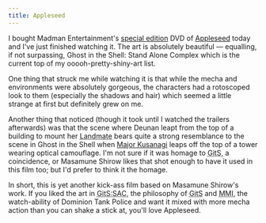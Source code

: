 ```yaml
---
title: Appleseed
---
```

I bought Madman Entertainment's <a href="http://www.madman.com.au/actions/catalogue.do?releaseId=4819&method=view">special edition</a> DVD of <a href="http://appleseedthemovie.com/">Appleseed</a> today and I've just finished watching it. The art is absolutely beautiful &mdash; equalling, if not surpassing, <span class="title">Ghost in the Shell: Stand Alone Complex</span> which is the current top of my ooooh-pretty-shiny-art list. 

One thing that struck me while watching it is that while the mecha and environments were absolutely gorgeous, the characters had a rotoscoped look to them (especially the shadows and hair) which seemed a little strange at first but definitely grew on me.

Another thing that noticed (though it took until I watched the trailers afterwards) was that the scene where Deunan leapt from the top of a building to mount her <acronym title="The large mechanical suites worn by ES.W.A.T. soldiers in combat against armour and heavy weapons.">Landmate</acronym> bears quite a strong resemblance to the scene in Ghost in the Shell when <a href="http://en.wikipedia.org/wiki/Motoko_Kusanagi">Major Kusanagi</a> leaps off the top of a tower wearing optical camouflage. I'm not sure if it was homage to <acronym title="Ghost in the Shell">GitS</acronym>, a coincidence, or Masamune Shirow likes that shot enough to have it used in this film too; but I'd prefer to think it the homage.

In short, this is yet another kick-ass film based on Masamune Shirow's work. If you liked the art in <acronym title="Ghost in the Shell: Stand Alone Complex">GitS:SAC</acronym>, the philosophy of <acronym title="Ghost in the Shell">GitS</acronym> and <acronym title="Man/Machine Interface">MMI</acronym>, the watch-ability of <span class="title">Dominion Tank Police</span> and want it mixed with more mecha action than you can shake a stick at, you'll love <span class="title">Appleseed</span>.
